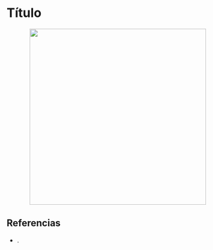 <div align="justify">

# Título

<div align="center">
<img width="400" src=""/>
</div>

## Referencias

- []().

</div>
